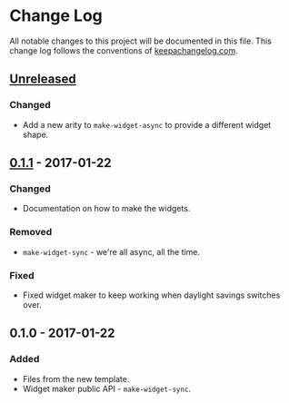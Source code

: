 # Change Log
All notable changes to this project will be documented in this file. This change log follows the conventions of [keepachangelog.com](http://keepachangelog.com/).

## [Unreleased]
### Changed
- Add a new arity to `make-widget-async` to provide a different widget shape.

## [0.1.1] - 2017-01-22
### Changed
- Documentation on how to make the widgets.

### Removed
- `make-widget-sync` - we're all async, all the time.

### Fixed
- Fixed widget maker to keep working when daylight savings switches over.

## 0.1.0 - 2017-01-22
### Added
- Files from the new template.
- Widget maker public API - `make-widget-sync`.

[Unreleased]: https://github.com/your-name/timesheet-parser/compare/0.1.1...HEAD
[0.1.1]: https://github.com/your-name/timesheet-parser/compare/0.1.0...0.1.1
